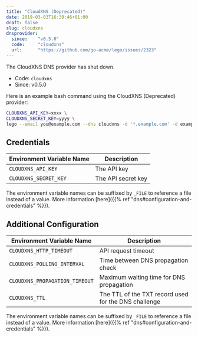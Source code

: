 ```yaml
---
title: "CloudXNS (Deprecated)"
date: 2019-03-03T16:39:46+01:00
draft: false
slug: cloudxns
dnsprovider:
  since:    "v0.5.0"
  code:     "cloudxns"
  url:      "https://github.com/go-acme/lego/issues/2323"
---
```


<!-- THIS DOCUMENTATION IS AUTO-GENERATED. PLEASE DO NOT EDIT. -->
<!-- providers/dns/cloudxns/cloudxns.toml -->
<!-- THIS DOCUMENTATION IS AUTO-GENERATED. PLEASE DO NOT EDIT. -->

The CloudXNS DNS provider has shut down.



<!--more-->

- Code: `cloudxns`
- Since: v0.5.0


Here is an example bash command using the CloudXNS (Deprecated) provider:

```bash
CLOUDXNS_API_KEY=xxxx \
CLOUDXNS_SECRET_KEY=yyyy \
lego --email you@example.com --dns cloudxns -d '*.example.com' -d example.com run
```




## Credentials

| Environment Variable Name | Description |
|-----------------------|-------------|
| `CLOUDXNS_API_KEY` | The API key |
| `CLOUDXNS_SECRET_KEY` | The API secret key |

The environment variable names can be suffixed by `_FILE` to reference a file instead of a value.
More information [here]({{% ref "dns#configuration-and-credentials" %}}).


## Additional Configuration

| Environment Variable Name | Description |
|--------------------------------|-------------|
| `CLOUDXNS_HTTP_TIMEOUT` | API request timeout |
| `CLOUDXNS_POLLING_INTERVAL` | Time between DNS propagation check |
| `CLOUDXNS_PROPAGATION_TIMEOUT` | Maximum waiting time for DNS propagation |
| `CLOUDXNS_TTL` | The TTL of the TXT record used for the DNS challenge |

The environment variable names can be suffixed by `_FILE` to reference a file instead of a value.
More information [here]({{% ref "dns#configuration-and-credentials" %}}).





<!-- THIS DOCUMENTATION IS AUTO-GENERATED. PLEASE DO NOT EDIT. -->
<!-- providers/dns/cloudxns/cloudxns.toml -->
<!-- THIS DOCUMENTATION IS AUTO-GENERATED. PLEASE DO NOT EDIT. -->

